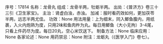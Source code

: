 序号：17814
名称：龙骨丸
组成：龙骨半两，牡蛎半两。
出处：《普济方》卷三十三引《卫生家宝》。
主治：肾虚白浊，赤浊。
加减：服时看药效如何，更加茯苓半两，远志半两尤佳。
功效：None
用法用量：上为细末，同入鲫鱼腹内，用纸裹，入火内炮熟为度，只用2味和鱼肉杵为丸。每日用鲫鱼（大小无拘）3-4尾，只看上件药尽为度。每日20丸，空心米饮送下。
制备方法：None
临床应用：None
各家论述：None
用药禁忌：None
附注：龙蛎丸（《医学入门》卷七）。
